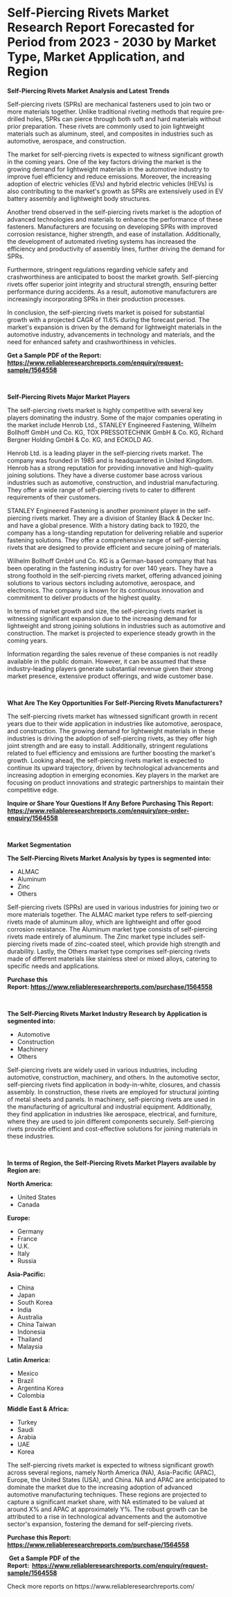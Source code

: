 <p><h1>Self-Piercing Rivets Market Research Report Forecasted for Period from 2023 -  2030 by Market Type, Market Application, and Region</h1></p><p><strong>Self-Piercing Rivets Market Analysis and Latest Trends</strong></p>
<p><p>Self-piercing rivets (SPRs) are mechanical fasteners used to join two or more materials together. Unlike traditional riveting methods that require pre-drilled holes, SPRs can pierce through both soft and hard materials without prior preparation. These rivets are commonly used to join lightweight materials such as aluminum, steel, and composites in industries such as automotive, aerospace, and construction.</p><p>The market for self-piercing rivets is expected to witness significant growth in the coming years. One of the key factors driving the market is the growing demand for lightweight materials in the automotive industry to improve fuel efficiency and reduce emissions. Moreover, the increasing adoption of electric vehicles (EVs) and hybrid electric vehicles (HEVs) is also contributing to the market's growth as SPRs are extensively used in EV battery assembly and lightweight body structures.</p><p>Another trend observed in the self-piercing rivets market is the adoption of advanced technologies and materials to enhance the performance of these fasteners. Manufacturers are focusing on developing SPRs with improved corrosion resistance, higher strength, and ease of installation. Additionally, the development of automated riveting systems has increased the efficiency and productivity of assembly lines, further driving the demand for SPRs.</p><p>Furthermore, stringent regulations regarding vehicle safety and crashworthiness are anticipated to boost the market growth. Self-piercing rivets offer superior joint integrity and structural strength, ensuring better performance during accidents. As a result, automotive manufacturers are increasingly incorporating SPRs in their production processes.</p><p>In conclusion, the self-piercing rivets market is poised for substantial growth with a projected CAGR of 11.6% during the forecast period. The market's expansion is driven by the demand for lightweight materials in the automotive industry, advancements in technology and materials, and the need for enhanced safety and crashworthiness in vehicles.</p></p>
<p><strong>Get a Sample PDF of the Report:&nbsp; <a href="https://www.reliableresearchreports.com/enquiry/request-sample/1564558">https://www.reliableresearchreports.com/enquiry/request-sample/1564558</a></strong></p>
<p>&nbsp;</p>
<p><strong>Self-Piercing Rivets Major Market Players</strong></p>
<p><p>The self-piercing rivets market is highly competitive with several key players dominating the industry. Some of the major companies operating in the market include Henrob Ltd., STANLEY Engineered Fastening, Wilhelm Bollhoff GmbH und Co. KG, TOX PRESSOTECHNIK GmbH & Co. KG, Richard Bergner Holding GmbH & Co. KG, and ECKOLD AG.</p><p>Henrob Ltd. is a leading player in the self-piercing rivets market. The company was founded in 1985 and is headquartered in United Kingdom. Henrob has a strong reputation for providing innovative and high-quality joining solutions. They have a diverse customer base across various industries such as automotive, construction, and industrial manufacturing. They offer a wide range of self-piercing rivets to cater to different requirements of their customers.</p><p>STANLEY Engineered Fastening is another prominent player in the self-piercing rivets market. They are a division of Stanley Black & Decker Inc. and have a global presence. With a history dating back to 1920, the company has a long-standing reputation for delivering reliable and superior fastening solutions. They offer a comprehensive range of self-piercing rivets that are designed to provide efficient and secure joining of materials.</p><p>Wilhelm Bollhoff GmbH und Co. KG is a German-based company that has been operating in the fastening industry for over 140 years. They have a strong foothold in the self-piercing rivets market, offering advanced joining solutions to various sectors including automotive, aerospace, and electronics. The company is known for its continuous innovation and commitment to deliver products of the highest quality.</p><p>In terms of market growth and size, the self-piercing rivets market is witnessing significant expansion due to the increasing demand for lightweight and strong joining solutions in industries such as automotive and construction. The market is projected to experience steady growth in the coming years.</p><p>Information regarding the sales revenue of these companies is not readily available in the public domain. However, it can be assumed that these industry-leading players generate substantial revenue given their strong market presence, extensive product offerings, and wide customer base.</p></p>
<p>&nbsp;</p>
<p><strong>What Are The Key Opportunities For Self-Piercing Rivets Manufacturers?</strong></p>
<p><p>The self-piercing rivets market has witnessed significant growth in recent years due to their wide application in industries like automotive, aerospace, and construction. The growing demand for lightweight materials in these industries is driving the adoption of self-piercing rivets, as they offer high joint strength and are easy to install. Additionally, stringent regulations related to fuel efficiency and emissions are further boosting the market's growth. Looking ahead, the self-piercing rivets market is expected to continue its upward trajectory, driven by technological advancements and increasing adoption in emerging economies. Key players in the market are focusing on product innovations and strategic partnerships to maintain their competitive edge.</p></p>
<p><strong>Inquire or Share Your Questions If Any Before Purchasing This Report: <a href="https://www.reliableresearchreports.com/enquiry/pre-order-enquiry/1564558">https://www.reliableresearchreports.com/enquiry/pre-order-enquiry/1564558</a></strong></p>
<p>&nbsp;</p>
<p><strong>Market Segmentation</strong></p>
<p><strong>The Self-Piercing Rivets Market Analysis by types is segmented into:</strong></p>
<p><ul><li>ALMAC</li><li>Aluminum</li><li>Zinc</li><li>Others</li></ul></p>
<p><p>Self-piercing rivets (SPRs) are used in various industries for joining two or more materials together. The ALMAC market type refers to self-piercing rivets made of aluminum alloy, which are lightweight and offer good corrosion resistance. The Aluminum market type consists of self-piercing rivets made entirely of aluminum. The Zinc market type includes self-piercing rivets made of zinc-coated steel, which provide high strength and durability. Lastly, the Others market type comprises self-piercing rivets made of different materials like stainless steel or mixed alloys, catering to specific needs and applications.</p></p>
<p><strong>Purchase this Report:&nbsp;<a href="https://www.reliableresearchreports.com/purchase/1564558">https://www.reliableresearchreports.com/purchase/1564558</a></strong></p>
<p>&nbsp;</p>
<p><strong>The Self-Piercing Rivets Market Industry Research by Application is segmented into:</strong></p>
<p><ul><li>Automotive</li><li>Construction</li><li>Machinery</li><li>Others</li></ul></p>
<p><p>Self-piercing rivets are widely used in various industries, including automotive, construction, machinery, and others. In the automotive sector, self-piercing rivets find application in body-in-white, closures, and chassis assembly. In construction, these rivets are employed for structural jointing of metal sheets and panels. In machinery, self-piercing rivets are used in the manufacturing of agricultural and industrial equipment. Additionally, they find application in industries like aerospace, electrical, and furniture, where they are used to join different components securely. Self-piercing rivets provide efficient and cost-effective solutions for joining materials in these industries.</p></p>
<p>&nbsp;</p>
<p><strong>In terms of Region, the Self-Piercing Rivets Market Players available by Region are:</strong></p>
<p>
    <p> <strong> North America: </strong>
        <ul>
            <li>United States</li>
            <li>Canada</li>
        </ul>
        </p> 
    <p> <strong> Europe: </strong>
        <ul>
            <li>Germany</li>
            <li>France</li>
            <li>U.K.</li>
            <li>Italy</li>
            <li>Russia</li>
        </ul>
        </p> 
    <p> <strong> Asia-Pacific: </strong>
        <ul>
            <li>China</li>
            <li>Japan</li>
            <li>South Korea</li>
            <li>India</li>
            <li>Australia</li>
            <li>China Taiwan</li>
            <li>Indonesia</li>
            <li>Thailand</li>
            <li>Malaysia</li>
        </ul>
        </p> 
    <p> <strong> Latin America: </strong>
        <ul>
            <li>Mexico</li>
            <li>Brazil</li>
            <li>Argentina Korea</li>
            <li>Colombia</li>
        </ul>
        </p> 
    <p> <strong> Middle East & Africa: </strong>
        <ul>
            <li>Turkey</li>
            <li>Saudi</li>
            <li>Arabia</li>
            <li>UAE</li>
            <li>Korea</li>
        </ul>
    </p>
    </p>
<p><p>The self-piercing rivets market is expected to witness significant growth across several regions, namely North America (NA), Asia-Pacific (APAC), Europe, the United States (USA), and China. NA and APAC are anticipated to dominate the market due to the increasing adoption of advanced automotive manufacturing techniques. These regions are projected to capture a significant market share, with NA estimated to be valued at around X% and APAC at approximately Y%. The robust growth can be attributed to a rise in technological advancements and the automotive sector's expansion, fostering the demand for self-piercing rivets.</p></p>
<p><strong>Purchase this Report: <a href="https://www.reliableresearchreports.com/purchase/1564558">https://www.reliableresearchreports.com/purchase/1564558</a></strong></p>
<p>&nbsp;<strong>Get a Sample PDF of the Report:&nbsp;&nbsp;<a href="https://www.reliableresearchreports.com/enquiry/request-sample/1564558">https://www.reliableresearchreports.com/enquiry/request-sample/1564558</a></strong></p>
<p><strong></strong></p>
<p>Check more reports on https://www.reliableresearchreports.com/</p>